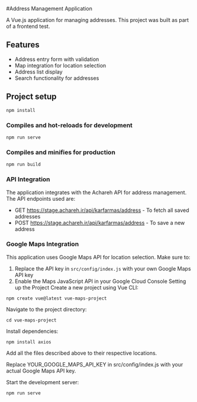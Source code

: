 #Address Management Application

A Vue.js application for managing addresses. This project was built as part of a frontend test.

## Features

- Address entry form with validation
- Map integration for location selection
- Address list display
- Search functionality for addresses

## Project setup
```
npm install
```
### Compiles and hot-reloads for development
```
npm run serve
```
### Compiles and minifies for production
```
npm run build
```
### API Integration
The application integrates with the Achareh API for address management. The API endpoints used are:
- GET https://stage.achareh.ir/api/karfarmas/address - To fetch all saved addresses
- POST https://stage.achareh.ir/api/karfarmas/address - To save a new address
### Google Maps Integration
This application uses Google Maps API for location selection. Make sure to:
1. Replace the API key in `src/config/index.js` with your own Google Maps API key
2. Enable the Maps JavaScript API in your Google Cloud Console
Setting up the Project
Create a new project using Vue CLI:
```
npm create vue@latest vue-maps-project
```
Navigate to the project directory:
```
cd vue-maps-project
```
Install dependencies:
```
npm install axios
```
Add all the files described above to their respective locations.

Replace YOUR_GOOGLE_MAPS_API_KEY in src/config/index.js with your actual Google Maps API key.

Start the development server:
```
npm run serve
```